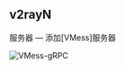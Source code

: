 ## v2rayN
服务器 — 添加[VMess]服务器

![VMess-gRPC](https://user-images.githubusercontent.com/88967758/132798796-ad98a711-c4a4-47ae-af2d-31d7776b8421.jpg)
